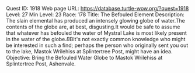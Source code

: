 Quest ID: 1918
Web page URL: https://database.turtle-wow.org/?quest=1918
Level: 27
Min Level: 23
Race: 178
Title: The Befouled Element
Description: The slain elemental has produced an intensely glowing globe of water.The contents of the globe are, at best, disgusting.It would be safe to assume that whatever has befouled the water of Mystral Lake is most likely present in the water of the globe.$B$BIt's not exactly common knowledge who might be interested in such a find; perhaps the person who originally sent you out to the lake, Mastok Wrilehiss at Splintertree Post, might have an idea.
Objective: Bring the Befouled Water Globe to Mastok Wrilehiss at Splintertree Post, Ashenvale.
